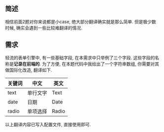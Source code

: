 ## 简述
相信前面2题对你来说都是小case, 绝大部分翻译确实就是那么简单. 但是极少数时候, 确实会遇到一些比较难翻译的情况. 

## 需求
轻流的表单引擎中, 有一些基础字段, 在本需求中只举例了三个字段. 这些字段的名称是**记录在前端的**. 为了方便, 在本题代码中我给出了一个字符串数组, 你需要对其做国际化改造, 翻译如下.

| 关键词 | 中文 | 英文 |
| ---- | ---- | ---- |
| text | 单行文字 | Text |
| date | 日期 | Date |
| radio | 单项选择 | Radio |

以上翻译内容已写入配置文件, 直接使用即可. 